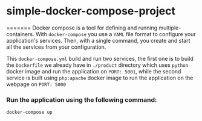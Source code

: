 # simple-docker-compose-project
=======
Docker compose is a tool for defining and running multiple-containers. With `docker-compose` you use a `YAML` file format to configure your application's services. Then, with a single command, you create and start all the services from your configuration.


This `docker-compose.yml` build and run two services, the first one is to build the `Dockerfile` we already have in `./product` directory which uses `python` docker image and run the application on `PORT: 5001`, while the second service is built using `php:apache` docker image to run the application on the webpage on `PORT: 5000`

### Run the application using the following command:
```
docker-compose up
```
